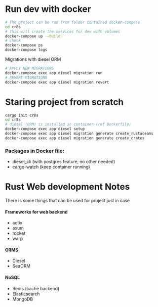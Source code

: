 # Run dev with docker

```bash
# The project can be run from folder contained docker-compose
cd cr8s
# this will create the services for dev with volumes
docker-compose up --build
# check
docker-compose ps
docker-compose logs
```

Migrations with diesel ORM

```bash
# APPLY NEW MIGRATIONS
docker-compose exec app diesel migration run
# REVERT MIGRATIONS
docker-compose exec app diesel migration revert
```

# Staring project from scratch

```bash
cargo init cr8s
cd cr8s
# diesel (ORM) is installed in container (ref Dockerfile)
docker-compose exec app diesel setup
docker-compose exec app diesel migration generate create_rustaceans
docker-compose exec app diesel migration generate create_crates
```

### Packages in Docker file:

- diesel_cli (with postgres feature, no other needed)
- cargo-watch (keep container running)

# Rust Web development Notes

There is some things that can be used for project just in case

#### Frameworks for web backend

- actix
- axum
- rocket
- warp

#### ORMS

- Diesel
- SeaORM

#### NoSQL

- Redis (cache backend)
- Elasticsearch
- MongoDB
